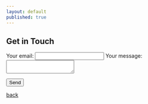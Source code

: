 ```yaml
---
layout: default
published: true
---
```


## Get in Touch

<form
  action="https://formspree.io/mnqabgpb"
  method="POST"
>
  <label>
    Your email:
    <input type="text" name="_replyto">
  </label>
  <label>
    Your message:
    <textarea name="message"></textarea>
  </label>

  <!-- your other form fields go here -->

  <button type="submit">Send</button>
</form>

[back](./)
